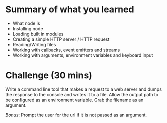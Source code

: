 # Summary of what you learned
* What node is
* Installing node
* Loading built in modules
* Creating a simple HTTP server / HTTP request
* Reading/Writing files
* Working with callbacks, event emitters and streams
* Working with arguments, environment variables and keyboard input

# Challenge (30 mins)
Write a command line tool that makes a request to a web server and dumps the response to the console and writes it to a file. 
Allow the output path to be configured as an environment variable. Grab the filename as an argument.

*Bonus*: Prompt the user for the url if it is not passed as an argument.
